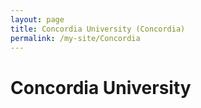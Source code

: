 ```yaml
---
layout: page
title: Concordia University (Concordia)
permalink: /my-site/Concordia
---
```

# Concordia University

